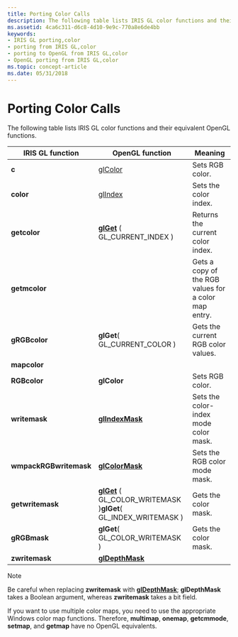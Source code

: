 ```yaml
---
title: Porting Color Calls
description: The following table lists IRIS GL color functions and their equivalent OpenGL functions.
ms.assetid: 4ca6c311-d6c8-4d10-9e9c-770a8e6de4bb
keywords:
- IRIS GL porting,color
- porting from IRIS GL,color
- porting to OpenGL from IRIS GL,color
- OpenGL porting from IRIS GL,color
ms.topic: concept-article
ms.date: 05/31/2018
---
```


# Porting Color Calls

The following table lists IRIS GL color functions and their equivalent OpenGL functions.



| IRIS GL function                  | OpenGL function                                                                                                                               | Meaning                                              |
|-----------------------------------|-----------------------------------------------------------------------------------------------------------------------------------------------|------------------------------------------------------|
| **c**                             | [glColor](glcolor-functions.md)                                                                                                              | Sets RGB color.                                      |
| **color**                         | [glIndex](glindex-functions.md)                                                                                                              | Sets the color index.                                |
| **getcolor**                      | [**glGet**](glgetbooleanv--glgetdoublev--glgetfloatv--glgetintegerv.md) ( GL\_CURRENT\_INDEX )                                               | Returns the current color index.                     |
| **getmcolor**                     |                                                                                                                                               | Gets a copy of the RGB values for a color map entry. |
| **gRGBcolor**                     | **glGet**( GL\_CURRENT\_COLOR )                                                                                                               | Gets the current RGB color values.                   |
| **mapcolor**                      |                                                                                                                                               |                                                      |
| **RGBcolor**                      | **glColor**                                                                                                                                   | Sets RGB color.                                      |
| **writemask**                     | [**glIndexMask**](glindexmask.md)                                                                                                            | Sets the color-index mode color mask.                |
| **wmpackRGBwritemask**<br/> | [**glColorMask**](glcolormask.md)                                                                                                            | Sets the RGB color mode mask.                        |
| **getwritemask**                  | [**glGet**](glgetbooleanv--glgetdoublev--glgetfloatv--glgetintegerv.md) ( GL\_COLOR\_WRITEMASK )**glGet**( GL\_INDEX\_WRITEMASK )<br/> | Gets the color mask.                                 |
| **gRGBmask**                      | **glGet**( GL\_COLOR\_WRITEMASK )                                                                                                             | Gets the color mask.                                 |
| **zwritemask**                    | [**glDepthMask**](gldepthmask.md)                                                                                                            |                                                      |



 

> [!Note]
>
> Be careful when replacing **zwritemask** with [**glDepthMask**](gldepthmask.md); **glDepthMask** takes a Boolean argument, whereas **zwritemask** takes a bit field.

 

If you want to use multiple color maps, you need to use the appropriate Windows color map functions. Therefore, **multimap**, **onemap**, **getcmmode**, **setmap**, and **getmap** have no OpenGL equivalents.

 

 





